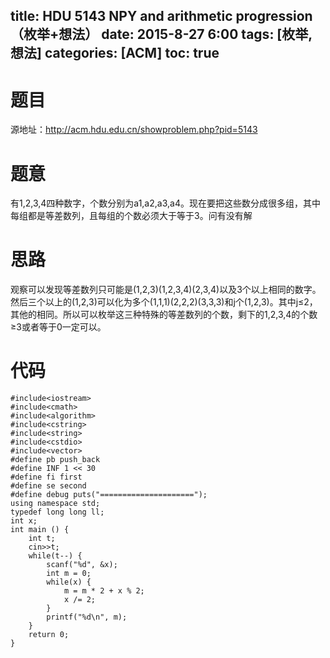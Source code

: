title: HDU 5143 NPY and arithmetic progression（枚举+想法）
date: 2015-8-27 6:00
tags: [枚举, 想法]
categories: [ACM]
toc: true
---
# 题目	
源地址：http://acm.hdu.edu.cn/showproblem.php?pid=5143

# 题意
有1,2,3,4四种数字，个数分别为a1,a2,a3,a4。现在要把这些数分成很多组，其中每组都是等差数列，且每组的个数必须大于等于3。问有没有解

# 思路
观察可以发现等差数列只可能是(1,2,3)(1,2,3,4)(2,3,4)以及3个以上相同的数字。然后三个以上的(1,2,3)可以化为多个(1,1,1)(2,2,2)(3,3,3)和j个(1,2,3)。其中j≤2，其他的相同。所以可以枚举这三种特殊的等差数列的个数，剩下的1,2,3,4的个数≥3或者等于0一定可以。

<!--more-->

# 代码
```
#include<iostream>
#include<cmath>
#include<algorithm>
#include<cstring>
#include<string>
#include<cstdio>
#include<vector>
#define pb push_back
#define INF 1 << 30
#define fi first
#define se second
#define debug puts("=====================");
using namespace std;
typedef long long ll;
int x;
int main () {
    int t;
    cin>>t;
    while(t--) {
        scanf("%d", &x);
        int m = 0;
        while(x) {
            m = m * 2 + x % 2;
            x /= 2;
        }
        printf("%d\n", m);
    }
    return 0;
}
```
